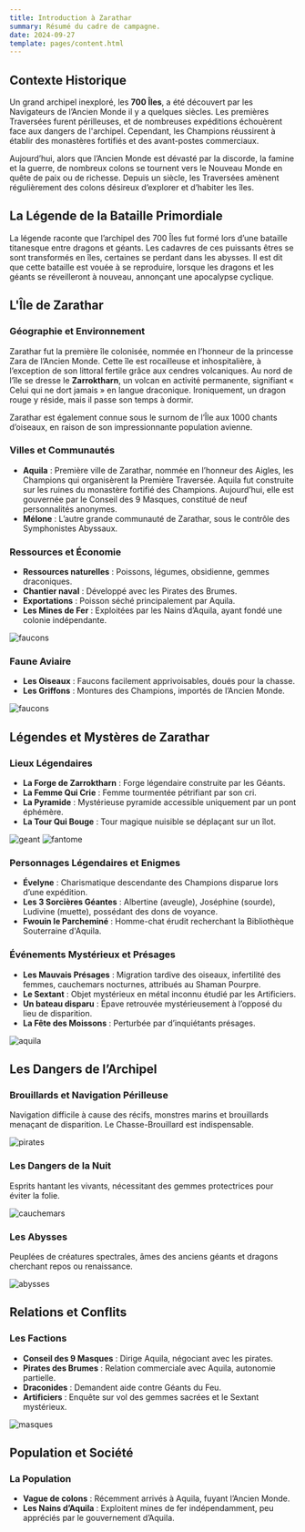 ```yaml
---
title: Introduction à Zarathar
summary: Résumé du cadre de campagne.
date: 2024-09-27
template: pages/content.html
---
```


## Contexte Historique

Un grand archipel inexploré, les **700 Îles**, a été découvert par les Navigateurs de l’Ancien Monde il y a quelques siècles. Les premières Traversées furent périlleuses, et de nombreuses expéditions échouèrent face aux dangers de l'archipel. Cependant, les Champions réussirent à établir des monastères fortifiés et des avant-postes commerciaux.

Aujourd’hui, alors que l’Ancien Monde est dévasté par la discorde, la famine et la guerre, de nombreux colons se tournent vers le Nouveau Monde en quête de paix ou de richesse. Depuis un siècle, les Traversées amènent régulièrement des colons désireux d’explorer et d’habiter les îles.

## La Légende de la Bataille Primordiale

La légende raconte que l’archipel des 700 Îles fut formé lors d’une bataille titanesque entre dragons et géants. Les cadavres de ces puissants êtres se sont transformés en îles, certaines se perdant dans les abysses. Il est dit que cette bataille est vouée à se reproduire, lorsque les dragons et les géants se réveilleront à nouveau, annonçant une apocalypse cyclique.

## L'Île de Zarathar

### Géographie et Environnement

Zarathar fut la première île colonisée, nommée en l’honneur de la princesse Zara de l’Ancien Monde. Cette île est rocailleuse et inhospitalière, à l’exception de son littoral fertile grâce aux cendres volcaniques. Au nord de l’île se dresse le **Zarroktharn**, un volcan en activité permanente, signifiant « Celui qui ne dort jamais » en langue draconique. Ironiquement, un dragon rouge y réside, mais il passe son temps à dormir.

Zarathar est également connue sous le surnom de l’Île aux 1000 chants d’oiseaux, en raison de son impressionnante population avienne.

### Villes et Communautés

- **Aquila** : Première ville de Zarathar, nommée en l’honneur des Aigles, les Champions qui organisèrent la Première Traversée. Aquila fut construite sur les ruines du monastère fortifié des Champions. Aujourd’hui, elle est gouvernée par le Conseil des 9 Masques, constitué de neuf personnalités anonymes.
- **Mélone** : L’autre grande communauté de Zarathar, sous le contrôle des Symphonistes Abyssaux.

### Ressources et Économie

- **Ressources naturelles** : Poissons, légumes, obsidienne, gemmes draconiques.
- **Chantier naval** : Développé avec les Pirates des Brumes.
- **Exportations** : Poisson séché principalement par Aquila.
- **Les Mines de Fer** : Exploitées par les Nains d’Aquila, ayant fondé une colonie indépendante.

![faucons](/images/faucons.png)

### Faune Aviaire

- **Les Oiseaux** : Faucons facilement apprivoisables, doués pour la chasse.
- **Les Griffons** : Montures des Champions, importés de l’Ancien Monde.

![faucons](/images/faucons-2.png)

## Légendes et Mystères de Zarathar

### Lieux Légendaires

- **La Forge de Zarroktharn** : Forge légendaire construite par les Géants.
- **La Femme Qui Crie** : Femme tourmentée pétrifiant par son cri.
- **La Pyramide** : Mystérieuse pyramide accessible uniquement par un pont éphémère.
- **La Tour Qui Bouge** : Tour magique nuisible se déplaçant sur un îlot.

![geant](/images/geant.png)
![fantome](/images/fantome.png)

### Personnages Légendaires et Enigmes

- **Évelyne** : Charismatique descendante des Champions disparue lors d’une expédition.
- **Les 3 Sorcières Géantes** : Albertine (aveugle), Joséphine (sourde), Ludivine (muette), possédant des dons de voyance.
- **Fwouin le Parcheminé** : Homme-chat érudit recherchant la Bibliothèque Souterraine d'Aquila.

### Événements Mystérieux et Présages

- **Les Mauvais Présages** : Migration tardive des oiseaux, infertilité des femmes, cauchemars nocturnes, attribués au Shaman Pourpre.
- **Le Sextant** : Objet mystérieux en métal inconnu étudié par les Artificiers.
- **Un bateau disparu** : Épave retrouvée mystérieusement à l’opposé du lieu de disparition.
- **La Fête des Moissons** : Perturbée par d’inquiétants présages.

![aquila](/images/aquila-2.png)

## Les Dangers de l’Archipel

### Brouillards et Navigation Périlleuse

Navigation difficile à cause des récifs, monstres marins et brouillards menaçant de disparition. Le Chasse-Brouillard est indispensable.

![pirates](/images/pirates-1.png)

### Les Dangers de la Nuit

Esprits hantant les vivants, nécessitant des gemmes protectrices pour éviter la folie.

![cauchemars](/images/cauchemars.png)

### Les Abysses

Peuplées de créatures spectrales, âmes des anciens géants et dragons cherchant repos ou renaissance.

![abysses](/images/abysses.png)

## Relations et Conflits

### Les Factions

- **Conseil des 9 Masques** : Dirige Aquila, négociant avec les pirates.
- **Pirates des Brumes** : Relation commerciale avec Aquila, autonomie partielle.
- **Draconides** : Demandent aide contre Géants du Feu.
- **Artificiers** : Enquête sur vol des gemmes sacrées et le Sextant mystérieux.

![masques](/images/masques-2.png)

## Population et Société

### La Population

- **Vague de colons** : Récemment arrivés à Aquila, fuyant l’Ancien Monde.
- **Les Nains d’Aquila** : Exploitent mines de fer indépendamment, peu appréciés par le gouvernement d’Aquila.

